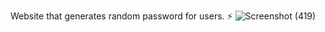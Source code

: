 Website that generates random password for users. ⚡
![Screenshot (419)](https://user-images.githubusercontent.com/74004409/154330375-3e087e70-2b32-4938-9e47-a7f250016f29.png)
